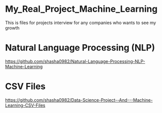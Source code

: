# My_Real_Project_Machine_Learning
This is files for projects interview for any companies who wants to see my growth

# Natural Language Processing (NLP)

https://github.com/shasha0982/Natural-Language-Processing-NLP-Machine-Learning

# CSV Files

https://github.com/shasha0982/Data-Science-Project--And---Machine-Learning-CSV-Files
